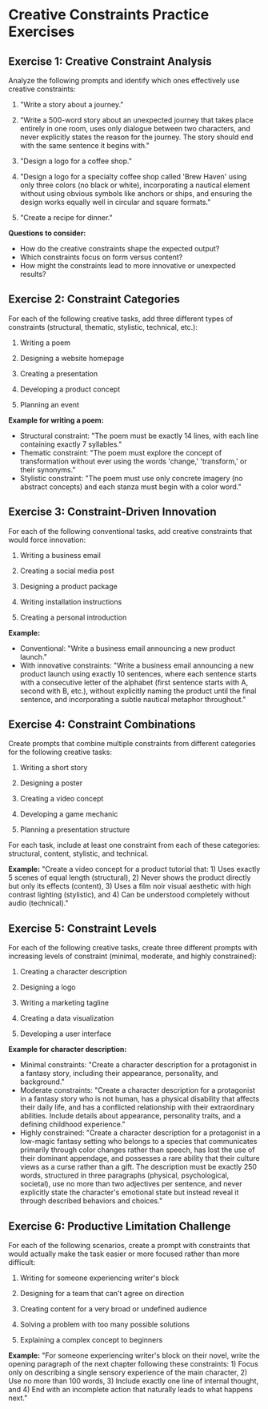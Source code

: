 # Creative Constraints Practice Exercises

## Exercise 1: Creative Constraint Analysis

Analyze the following prompts and identify which ones effectively use creative constraints:

1. "Write a story about a journey."

2. "Write a 500-word story about an unexpected journey that takes place entirely in one room, uses only dialogue between two characters, and never explicitly states the reason for the journey. The story should end with the same sentence it begins with."

3. "Design a logo for a coffee shop."

4. "Design a logo for a specialty coffee shop called 'Brew Haven' using only three colors (no black or white), incorporating a nautical element without using obvious symbols like anchors or ships, and ensuring the design works equally well in circular and square formats."

5. "Create a recipe for dinner."

**Questions to consider:**
- How do the creative constraints shape the expected output?
- Which constraints focus on form versus content?
- How might the constraints lead to more innovative or unexpected results?

## Exercise 2: Constraint Categories

For each of the following creative tasks, add three different types of constraints (structural, thematic, stylistic, technical, etc.):

1. Writing a poem

2. Designing a website homepage

3. Creating a presentation

4. Developing a product concept

5. Planning an event

**Example for writing a poem:**
- Structural constraint: "The poem must be exactly 14 lines, with each line containing exactly 7 syllables."
- Thematic constraint: "The poem must explore the concept of transformation without ever using the words 'change,' 'transform,' or their synonyms."
- Stylistic constraint: "The poem must use only concrete imagery (no abstract concepts) and each stanza must begin with a color word."

## Exercise 3: Constraint-Driven Innovation

For each of the following conventional tasks, add creative constraints that would force innovation:

1. Writing a business email

2. Creating a social media post

3. Designing a product package

4. Writing installation instructions

5. Creating a personal introduction

**Example:**
- Conventional: "Write a business email announcing a new product launch."
- With innovative constraints: "Write a business email announcing a new product launch using exactly 10 sentences, where each sentence starts with a consecutive letter of the alphabet (first sentence starts with A, second with B, etc.), without explicitly naming the product until the final sentence, and incorporating a subtle nautical metaphor throughout."

## Exercise 4: Constraint Combinations

Create prompts that combine multiple constraints from different categories for the following creative tasks:

1. Writing a short story

2. Designing a poster

3. Creating a video concept

4. Developing a game mechanic

5. Planning a presentation structure

For each task, include at least one constraint from each of these categories: structural, content, stylistic, and technical.

**Example:**
"Create a video concept for a product tutorial that: 1) Uses exactly 5 scenes of equal length (structural), 2) Never shows the product directly but only its effects (content), 3) Uses a film noir visual aesthetic with high contrast lighting (stylistic), and 4) Can be understood completely without audio (technical)."

## Exercise 5: Constraint Levels

For each of the following creative tasks, create three different prompts with increasing levels of constraint (minimal, moderate, and highly constrained):

1. Creating a character description

2. Designing a logo

3. Writing a marketing tagline

4. Creating a data visualization

5. Developing a user interface

**Example for character description:**
- Minimal constraints: "Create a character description for a protagonist in a fantasy story, including their appearance, personality, and background."
- Moderate constraints: "Create a character description for a protagonist in a fantasy story who is not human, has a physical disability that affects their daily life, and has a conflicted relationship with their extraordinary abilities. Include details about appearance, personality traits, and a defining childhood experience."
- Highly constrained: "Create a character description for a protagonist in a low-magic fantasy setting who belongs to a species that communicates primarily through color changes rather than speech, has lost the use of their dominant appendage, and possesses a rare ability that their culture views as a curse rather than a gift. The description must be exactly 250 words, structured in three paragraphs (physical, psychological, societal), use no more than two adjectives per sentence, and never explicitly state the character's emotional state but instead reveal it through described behaviors and choices."

## Exercise 6: Productive Limitation Challenge

For each of the following scenarios, create a prompt with constraints that would actually make the task easier or more focused rather than more difficult:

1. Writing for someone experiencing writer's block

2. Designing for a team that can't agree on direction

3. Creating content for a very broad or undefined audience

4. Solving a problem with too many possible solutions

5. Explaining a complex concept to beginners

**Example:**
"For someone experiencing writer's block on their novel, write the opening paragraph of the next chapter following these constraints: 1) Focus only on describing a single sensory experience of the main character, 2) Use no more than 100 words, 3) Include exactly one line of internal thought, and 4) End with an incomplete action that naturally leads to what happens next."
